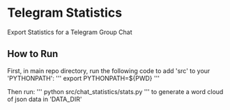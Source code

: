 # Telegram Statistics
Export Statistics for a Telegram Group Chat

## How to Run
First, in main repo directory, run the following code to add 'src' to your 'PYTHONPATH':
'''
export PYTHONPATH=${PWD}
'''

Then run:
'''
python src/chat_statistics/stats.py
'''
to generate a word cloud of json data in 'DATA_DIR'

